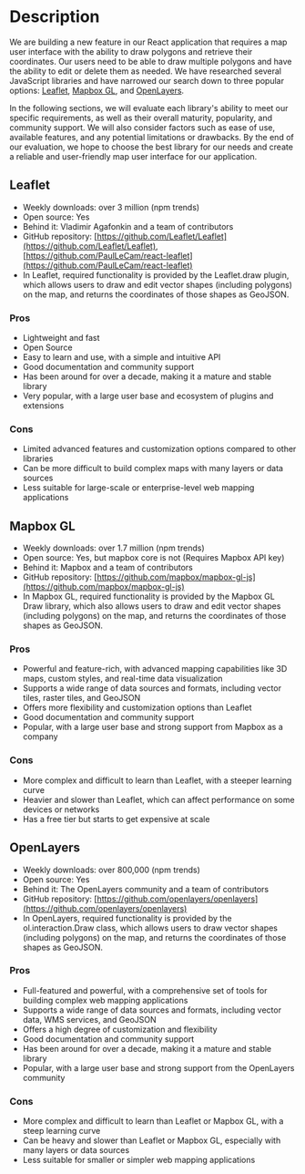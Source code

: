 # Description

We are building a new feature in our React application that requires a map user interface with the ability to draw polygons and retrieve their coordinates. Our users need to be able to draw multiple polygons and have the ability to edit or delete them as needed. We have researched several JavaScript libraries and have narrowed our search down to three popular options: [Leaflet](#leaflet), [Mapbox GL](#mapbox-gl), and [OpenLayers](#openlayers).

In the following sections, we will evaluate each library's ability to meet our specific requirements, as well as their overall maturity, popularity, and community support. We will also consider factors such as ease of use, available features, and any potential limitations or drawbacks. By the end of our evaluation, we hope to choose the best library for our needs and create a reliable and user-friendly map user interface for our application.

## Leaflet <a name="leaflet"></a>

- Weekly downloads: over 3 million (npm trends)
- Open source: Yes
- Behind it: Vladimir Agafonkin and a team of contributors
- GitHub repository: [https://github.com/Leaflet/Leaflet](https://github.com/Leaflet/Leaflet), [https://github.com/PaulLeCam/react-leaflet](https://github.com/PaulLeCam/react-leaflet)
- In Leaflet, required functionality is provided by the Leaflet.draw plugin, which allows users to draw and edit vector shapes (including polygons) on the map, and returns the coordinates of those shapes as GeoJSON.

### Pros

- Lightweight and fast
- Open Source
- Easy to learn and use, with a simple and intuitive API
- Good documentation and community support
- Has been around for over a decade, making it a mature and stable library
- Very popular, with a large user base and ecosystem of plugins and extensions

### Cons

- Limited advanced features and customization options compared to other libraries
- Can be more difficult to build complex maps with many layers or data sources
- Less suitable for large-scale or enterprise-level web mapping applications

## Mapbox GL <a name="mapbox-gl"></a>

- Weekly downloads: over 1.7 million (npm trends)
- Open source: Yes, but mapbox core is not (Requires Mapbox API key)
- Behind it: Mapbox and a team of contributors
- GitHub repository: [https://github.com/mapbox/mapbox-gl-js](https://github.com/mapbox/mapbox-gl-js)
- In Mapbox GL, required functionality is provided by the Mapbox GL Draw library, which also allows users to draw and edit vector shapes (including polygons) on the map, and returns the coordinates of those shapes as GeoJSON.

### Pros

- Powerful and feature-rich, with advanced mapping capabilities like 3D maps, custom styles, and real-time data visualization
- Supports a wide range of data sources and formats, including vector tiles, raster tiles, and GeoJSON
- Offers more flexibility and customization options than Leaflet
- Good documentation and community support
- Popular, with a large user base and strong support from Mapbox as a company

### Cons

- More complex and difficult to learn than Leaflet, with a steeper learning curve
- Heavier and slower than Leaflet, which can affect performance on some devices or networks
- Has a free tier but starts to get expensive at scale

## OpenLayers <a name="openlayers"></a>

- Weekly downloads: over 800,000 (npm trends)
- Open source: Yes
- Behind it: The OpenLayers community and a team of contributors
- GitHub repository: [https://github.com/openlayers/openlayers](https://github.com/openlayers/openlayers)
- In OpenLayers, required functionality is provided by the ol.interaction.Draw class, which allows users to draw vector shapes (including polygons) on the map, and returns the coordinates of those shapes as GeoJSON.

### Pros

- Full-featured and powerful, with a comprehensive set of tools for building complex web mapping applications
- Supports a wide range of data sources and formats, including vector data, WMS services, and GeoJSON
- Offers a high degree of customization and flexibility
- Good documentation and community support
- Has been around for over a decade, making it a mature and stable library
- Popular, with a large user base and strong support from the OpenLayers community

### Cons

- More complex and difficult to learn than Leaflet or Mapbox GL, with a steep learning curve
- Can be heavy and slower than Leaflet or Mapbox GL, especially with many layers or data sources
- Less suitable for smaller or simpler web mapping applications
